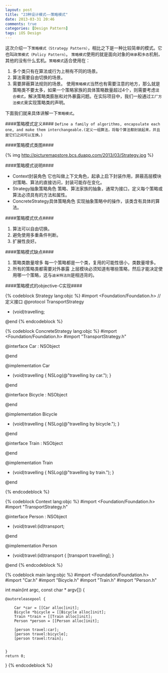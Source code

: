 ```yaml
---
layout: post
title: "23种设计模式——策略模式"
date: 2013-03-31 20:46
comments: true
categories: [Design Pattern]
tags: iOS Design
---
```


这次介绍一下`策略模式（Strategy Pattern）`，相比之下是一种比较简单的模式。它也叫`政策模式（Policy Pattern）`。
`策略模式`使用的就是面向对象的`继承`和`多态`机制，其他的没有什么玄机。`策略模式`适合使用在：
1. 多个类只有在算法或行为上稍有不同的场景。
2. 算法需要自由切换的场景。
3. 需要屏蔽算法规则的场景。
使用`策略模式`当然也有需要注意的地方，那么就是策略类不要太多，如果一个策略家族的具体策略数量超过4个，则需要考虑`混合模式`，解决策略类膨胀和对外暴露问题。在实际项目中，我们一般通过`工厂方法模式`来实现策略类的声明。

下面我们就来具体讲解一下`策略模式`。

####策略模式定义####
`Define a family of algorithms, encapsulate each one, and make them interchangeable.(定义一组算法，将每个算法都封装起来，并且是它们之间可以互换。)`

<!-- More -->

####策略模式类图####

{% img http://picturemapstore.bcs.duapp.com/2013/03/Strategy.jpg %}

####策略模式说明####

+ Context封装角色
  它也叫做上下文角色，起承上启下封装作用，屏蔽高层模块对策略、算法的直接访问，封装可能存在变化。
+ Strategy抽象策略角色
  策略、算法家族的抽象，通常为接口，定义每个策略或算法必须具有的方法和属性。
+ ConcreteStrategy具体策略角色
  实现抽象策略中的操作，该类含有具体的算法。
 
####策略模式优点####

1. 算法可以自由切换。
2. 避免使用多重条件判断。
3. 扩展性良好。

####策略模式缺点####

1. 策略类数量增多
 每一个策略都是一个类，复用的可能性很小，类数量增多。
2. 所有的策略类都需要对外暴露
 上层模块必须知道有哪些策略，然后才能决定使用哪一个策略，这与`迪米特法则`是相违背的。
 
####策略模式的objective-C实现####

{% codeblock Strategy lang:objc %}
#import <Foundation/Foundation.h>
//定义接口
@protocol TransportStrategy <NSObject>

- (void)travelling;

@end
{% endcodeblock %}

{% codeblock ConcreteStrategy lang:objc %}
#import <Foundation/Foundation.h>
#import "TransportStrategy.h"

@interface Car : NSObject<TransportStrategy>

@end

@implementation Car

- (void)travelling
{
    NSLog(@"travelling by car.");
}

@end

@interface Bicycle : NSObject<TransportStrategy>

@end

@implementation Bicycle

- (void)travelling
{
    NSLog(@"travelling by bicycle.");
}

@end

@interface Train : NSObject<TransportStrategy>

@end

@implementation Train

- (void)travelling
{
    NSLog(@"travelling by train.");
}

@end

{% endcodeblock %}

{% codeblock Context lang:objc %}
#import <Foundation/Foundation.h>
#import "TransportStrategy.h"

@interface Person : NSObject

- (void)travel:(id<TransportStrategy>)transport;

@end

@implementation Person

- (void)travel:(id<TransportStrategy>)transport
{
    [transport travelling];
}

@end
{% endcodeblock %}

{% codeblock main lang:objc %}
#import <Foundation/Foundation.h>
#import "Car.h"
#import "Bicycle.h"
#import "Train.h"
#import "Person.h"

int main(int argc, const char * argv[])
{

    @autoreleasepool {
        
        Car *car = [[Car alloc]init];
        Bicycle *bicycle = [[Bicycle alloc]init];
        Train *train = [[Train alloc]init];
        Person *person = [[Person alloc]init];
        
        [person travel:car];
        [person travel:bicycle];
        [person travel:train];
        
        
    }
    return 0;
}
{% endcodeblock %}

